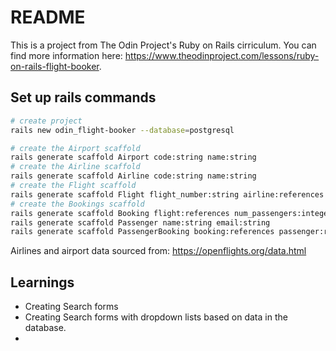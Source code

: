 # README
This is a project from The Odin Project's Ruby on Rails cirriculum. You can find more information here: https://www.theodinproject.com/lessons/ruby-on-rails-flight-booker.

## Set up rails commands

```bash
# create project
rails new odin_flight-booker --database=postgresql

# create the Airport scaffold
rails generate scaffold Airport code:string name:string 
# create the Airline scaffold
rails generate scaffold Airline code:string name:string 
# create the Flight scaffold
rails generate scaffold Flight flight_number:string airline:references origin:references destination:references departure_time:datetime arrival_time:datetime duration:integer 
# create the Bookings scaffold
rails generate scaffold Booking flight:references num_passengers:integer
rails generate scaffold Passenger name:string email:string
rails generate scaffold PassengerBooking booking:references passenger:references
```

Airlines and airport data sourced from: https://openflights.org/data.html


## Learnings
- Creating Search forms
- Creating Search forms with dropdown lists based on data in the database.
- 